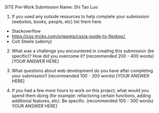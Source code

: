 SITE Pre-Work Submission
Name: Shi Tao Luo

1. If you used any outside resources to help complete your submission (websites, books, people, etc) list them here. 

 - Stackoverflow
 - https://css-tricks.com/snippets/css/a-guide-to-flexbox/, 
 - Colt Steele (udemy)

2. What was a challenge you encountered in creating this submission (be specific)? How did you overcome it? (recommended 200 - 400 words) [YOUR ANSWER HERE]

3. What questions about web development do you have after completing your submission? (recommended 100 - 300 words) [YOUR ANSWER HERE]

4. If you had a few more hours to work on this project, what would you spend them doing (for example: refactoring certain functions, adding additional features, etc). Be specific. (recommended 100 - 300 words) YOUR ANSWER HERE]
